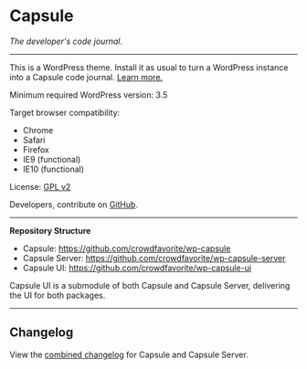 # Capsule

_The developer's code journal._

---

This is a WordPress theme. Install it as usual to turn a WordPress instance into a Capsule code journal. [Learn more.](http://crowdfavorite.com/capsule/)

Minimum required WordPress version: 3.5

Target browser compatibility:

- Chrome
- Safari
- Firefox
- IE9 (functional)
- IE10 (functional)

License: [GPL v2](http://opensource.org/licenses/GPL-2.0)

Developers, contribute on [GitHub](https://github.com/crowdfavorite/wp-capsule).

---

**Repository Structure**

- Capsule: https://github.com/crowdfavorite/wp-capsule
- Capsule Server: https://github.com/crowdfavorite/wp-capsule-server
- Capsule UI: https://github.com/crowdfavorite/wp-capsule-ui

Capsule UI is a submodule of both Capsule and Capsule Server, delivering the UI for both packages.

---

## Changelog

View the [combined changelog](https://github.com/crowdfavorite/wp-capsule-ui/blob/master/CHANGELOG.txt) for Capsule and Capsule Server.